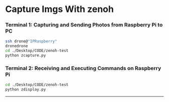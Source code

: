 # Capture Imgs With zenoh

### Terminal 1: Capturing and Sending Photos from Raspberry Pi to PC
```bash
ssh drone@"IPRaspberry"
dronedrone
cd ./Desktop/CODE/zenoh-test
python zcapture.py
```

### Terminal 2: Receiving and Executing Commands on Raspberry Pi
```bash
cd ./Desktop/CODE/zenoh-test
python zdisplay.py
```
-------------------------------